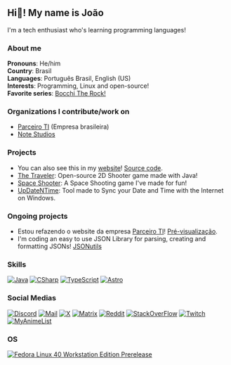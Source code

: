 ## Hi👋! My name is João
I'm a tech enthusiast who's learning programming languages!

### About me
**Pronouns**: He/him<br>
**Country**: Brasil<br>
**Languages**: Português Brasil, English (US)<br>
**Interests**: Programming, Linux and open-source!<br>
**Favorite series**: [Bocchi The Rock!](https://www.crunchyroll.com/series/GXJHM3P19/bocchi-the-rock)<br>
<!-- [![GitHub Status](https://github-readme-stats.vercel.app/api?username=retrozinndev&theme=blue-green)](https://docs.github.com/articles/why-are-my-contributions-not-showing-up-on-my-profile) -->

### Organizations I contribute/work on
- [Parceiro TI](https://parceiroti.com.br) (Empresa brasileira)
- [Note Studios](https://notestudios.retrozinn.dev)

### Projects
 - You can also see this in my [website](https://retrozinn.dev)! [Source code](https://github.com/retrozinndev/retrozinn.dev).
 - [The Traveler](https://github.com/notestudios/TheTraveler): Open-source 2D Shooter game made with Java!
 - [Space Shooter](https://github.com/retrozinndev/SpaceShooter): A Space Shooting game I've made for fun!
 - [UpDateNTime](https://github.com/retrozinndev/UpDateNTime): Tool made to Sync your Date and Time with the Internet on Windows.

### Ongoing projects
 - Estou refazendo o website da empresa [Parceiro TI](https://parceiroti.com.br)! [Pré-visualização](https://parceiroti.github.io).
 - I'm coding an easy to use JSON Library for parsing, creating and formatting JSONs! [JSONutils](https://github.com/retrozinndev/JSONutils)

### Skills
[![Java](https://img.shields.io/badge/Java-ED8B00?style=for-the-badge&logo=openjdk&logoColor=white)](https://openjdk.org/)
[![CSharp](https://img.shields.io/badge/C%23-239120?style=for-the-badge&logo=c-sharp&logoColor=white)](https://learn.microsoft.com/dotnet/csharp/)
[![TypeScript](https://img.shields.io/badge/TypeScript-007ACC?style=for-the-badge&logo=typescript&logoColor=white)](https://typescriptlang.com)
[![Astro](https://img.shields.io/badge/astro-%232C2052.svg?style=for-the-badge&logo=astro&logoColor=white)](https://astro.build)

### Social Medias
[![Discord](https://img.shields.io/badge/Discord-7289DA?style=for-the-badge&logo=discord&logoColor=white)](https://discord.com/users/568589231954591749)
[![Mail](https://img.shields.io/badge/Gmail-D14836?style=for-the-badge&logo=gmail&logoColor=white)](mailto:joaovodias@gmail.com)
[![X](https://img.shields.io/badge/X-000?style=for-the-badge&logo=x)](https://x.com/retrozinndev)
[![Matrix](https://img.shields.io/badge/matrix-000000?style=for-the-badge&logo=Matrix&logoColor=white)](https://matrix.to/#/@retrozinndev:matrix.org)
[![Reddit](https://img.shields.io/badge/Reddit-FF4500?style=for-the-badge&logo=reddit&logoColor=white)](https://www.reddit.com/user/Much_Clue7037)
[![StackOverFlow](https://img.shields.io/badge/Stack_Overflow-FE7A16?style=for-the-badge&logo=stack-overflow&logoColor=white)](https://stackoverflow.com/users/22116293/retrozinndev)
[![Twitch](https://img.shields.io/badge/Twitch-9146FF?style=for-the-badge&logo=twitch&logoColor=white)](https://www.twitch.tv/retrozinndev)
[![MyAnimeList](https://img.shields.io/badge/Myanimelist-2E51A2?style=for-the-badge&logo=myanimelist&logoColor=white)](https://myanimelist.net/profile/retrozinndev)

### OS
[![Fedora Linux 40 Workstation Edition Prerelease](https://img.shields.io/badge/Fedora-294172?style=for-the-badge&logo=fedora&logoColor=white)](https://fedoraproject.org/)
